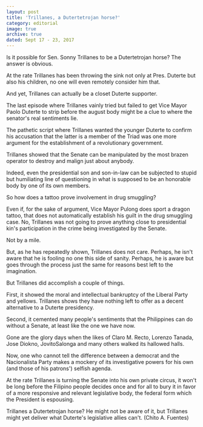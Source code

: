 ```yaml
---
layout: post
title: 'Trillanes, a Dutertetrojan horse?'
category: editorial
image: true
archive: true
dated: Sept 17 - 23, 2017
---
```


Is it possible for Sen. Sonny Trillanes to be a Dutertetrojan horse?
The answer is obvious.

At the rate Trillanes has been throwing the sink not only at Pres. Duterte but also his children, no one will even remotely consider him that.

And yet, Trillanes can actually be a closet Duterte supporter.

The last episode where Trillanes vainly tried but failed to get Vice Mayor Paolo Duterte to strip before the august body might be a clue to where the senator's real sentiments lie.

The pathetic script where Trillanes wanted the younger Duterte to confirm his accusation that the latter is a member of the Triad was one more argument for the establishment of a revolutionary government.

Trillanes showed that the Senate can be manipulated by the most brazen operator to destroy and malign just about anybody.

Indeed, even the presidential son and son-in-law can be subjected to stupid but humiliating line of questioning in what is supposed to be an honorable body by one of its own members. 

So how does a tattoo prove involvement in drug smuggling?

Even if, for the sake of argument, Vice Mayor Pulong does sport a dragon tattoo, that does not automatically establish his guilt in the drug smuggling case.
No, Trillanes was not going to prove anything close to presidential kin's participation in the crime being investigated by the Senate.

Not by a mile.

But, as he has repeatedly shown, Trillanes does not care. Perhaps, he isn't aware that he is fooling no one this side of sanity. Perhaps, he is aware but goes through the process just the same for reasons best left to the imagination.

But Trillanes did accomplish a couple of things.

First, it showed the moral and intellectual bankruptcy of the Liberal Party and yellows. Trillanes shows they have nothing left to offer as a decent alternative to a Duterte presidency.

Second, it cemented many people's sentiments that the Philippines can do without a Senate, at least like the one we have now.

Gone are the glory days when the likes of Claro M. Recto, Lorenzo Tanada, Jose Diokno, JovitoSalonga and many others walked its hallowed halls.

Now, one who cannot tell the difference between a democrat and the Nacionalista Party makes a mockery of its investigative powers for his own (and those of his patrons') selfish agenda.

At the rate Trillanes is turning the Senate into his own private circus, it won't be long before the Filipino people decides once and for all to bury it in favor of a more responsive and relevant legislative body, the federal form which the President is espousing.

Trillanes a Dutertetrojan horse? He might not be aware of it, but Trillanes might yet deliver what Duterte's legislative allies can't. (Chito A. Fuentes)
